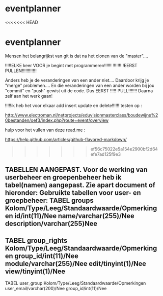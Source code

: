 eventplanner
============
<<<<<<< HEAD

eventplanner
============

Mensen het belangrijkst van git is dat na het clonen van de "master"....

!!!!!ELKE keer VOOR je begint met programmeren!!!!!!
          !!!!!!!!!EERST PULLEN!!!!!!!!!!!!
          
Anders heb je de veranderingen van een ander niet....
Daardoor krijg je "merge" problemen....
En die veranderingen van een ander worden bij jou "commit" en "push" gewist uit de code.
Dus EERST !!!!! PULL!!!!!!! Daarna zelf aan het werk gaan!

!!!!!ik heb het voor elkaar add insert update en delete!!!!!!
testen op : 

http://www.electroman.nl/netprojects/eduvisionmasterclass/boudewijns%20bestanden/oef3/index.php?route=event/overview

hulp voor het vullen van deze read.me : 

https://help.github.com/articles/github-flavored-markdown/
>>>>>>> ef56c75022e5a154e2900bf2d64efe7ad125f9e3

TABELLEN AANGEPAST. 
Voor de werking van userbeheer en groepenbeheer heb ik tabel(namen) aangepast. Zie apart document of hieronder:
Gebruikte tabellen voor user- en groepbeheer:
TABEL groups
Kolom/Type/Leeg/Standaardwaarde/Opmerkingen
id/int(11)/Nee
name/varchar(255)/Nee
description/varchar(255)Nee
------------------------------------------------------------
TABEL group_rights
Kolom/Type/Leeg/Standaardwaarde/Opmerkingen
group_id/int(11)/Nee 
module/varchar(255)/Nee
edit/tinyint(1)/Nee
view/tinyint(1)/Nee
---------------------------------------------------------------
TABEL user_group
Kolom/Type/Leeg/Standaardwaarde/Opmerkingen
user_email/varchar(200)/Nee
group_id/int(11)/Nee

